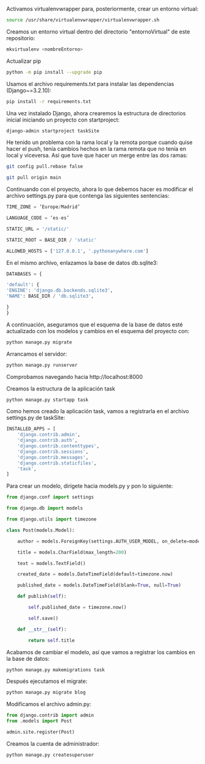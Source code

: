 Activamos virtualenvwrapper para, posteriormente, crear un entorno virtual: 

```bash
source /usr/share/virtualenvwrapper/virtualenvwrapper.sh
```

Creamos un entorno virtual dentro del directorio "entornoVirtual" de este repositorio:

```bash 
mkvirtualenv <nombreEntorno>  
```
Actualizar pip

```bash
python -m pip install --upgrade pip
```
Usamos el archivo requirements.txt para instalar las dependencias (Django~=3.2.10):
```bash
pip install -r requirements.txt
```
Una vez instalado Django, ahora crearemos la estructura de directorios inicial iniciando un proyecto con startproject:
```bash
django-admin startproject taskSite
```
He tenido un problema con la rama local y la remota porque cuando quise hacer el push, tenía cambios hechos en la rama remota que no tenía en local y viceversa. Así que tuve que hacer un merge entre las dos ramas: 
```bash
git config pull.rebase false
```
```bash
git pull origin main
```

Continuando con el proyecto, ahora lo que debemos hacer es modificar el archivo settings.py para que contenga las siguientes sentencias:

```python
TIME_ZONE = ‘Europe/Madrid’

LANGUAGE_CODE = ‘es-es’

STATIC_URL = '/static/'

STATIC_ROOT = BASE_DIR / 'static'

ALLOWED_HOSTS = ['127.0.0.1', '.pythonanywhere.com']
```

En el mismo archivo, enlazamos la base de datos db.sqlite3: 

```python
DATABASES = {

'default': {
'ENGINE': 'django.db.backends.sqlite3',
'NAME': BASE_DIR / 'db.sqlite3',

}
}
```

A continuación, aseguramos que el esquema de la base de datos esté actualizado con los modelos y cambios en el esquema del proyecto con: 

```bash
python manage.py migrate
```

 Arrancamos el servidor: 

 ```bash
python manage.py runserver
 ```

 Comprobamos navegando hacia http://localhost:8000

Creamos la estructura de la aplicación task

```bash
python manage.py startapp task
```

Como hemos creado la aplicación task, vamos a registrarla en el archivo settings.py de taskSite:

```python
INSTALLED_APPS = [
    'django.contrib.admin',
    'django.contrib.auth',
    'django.contrib.contenttypes',
    'django.contrib.sessions',
    'django.contrib.messages',
    'django.contrib.staticfiles',
    'task',
]
```

Para crear un modelo, dirígete hacia models.py y pon lo siguiente: 

```python
from django.conf import settings

from django.db import models

from django.utils import timezone

class Post(models.Model):

    author = models.ForeignKey(settings.AUTH_USER_MODEL, on_delete=models.CASCADE)

    title = models.CharField(max_length=200)

    text = models.TextField()

    created_date = models.DateTimeField(default=timezone.now)

    published_date = models.DateTimeField(blank=True, null=True)

    def publish(self):

        self.published_date = timezone.now()

        self.save()

    def __str__(self):

        return self.title
```

Acabamos de cambiar el modelo, así que vamos a registrar los cambios en la base de datos: 

```bash
python manage.py makemigrations task
```

Después ejecutamos el migrate:

```bash
python manage.py migrate blog
```

Modificamos el archivo admin.py: 

```python
from django.contrib import admin
from .models import Post

admin.site.register(Post)
```

Creamos la cuenta de administrador: 

```bash
python manage.py createsuperuser
```

